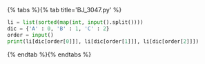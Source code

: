 {% tabs %}{% tab title='BJ_3047.py' %}

```py
li = list(sorted(map(int, input().split())))
dic = {'A' : 0, 'B' : 1, 'C' : 2}
order = input()
print(li[dic[order[0]]], li[dic[order[1]]], li[dic[order[2]]])
```

{% endtab %}{% endtabs %}
